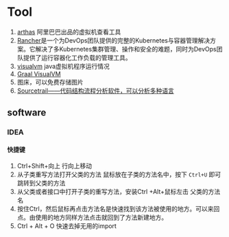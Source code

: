 # Tool

1. [arthas](https://gitee.com/arthas/arthas) 阿里巴巴出品的虚拟机查看工具
1. [Rancher](https://www.rancher.cn/)是一个为DevOps团队提供的完整的Kubernetes与容器管理解决方案。它解决了多Kubernetes集群管理、操作和安全的难题，同时为DevOps团队提供了运行容器化工作负载的管理工具。
1. [visualvm](https://visualvm.github.io/
) java虚拟机程序运行情况
1. [Graal VisualVM](https://visualvm.github.io/graal.html)
1. 图床，可以免费存储图片
1. [Sourcetrail——代码结构流程分析软件，可以分析多种语言](https://github.com/CoatiSoftware/Sourcetrail/releases)





## software

### IDEA

#### 快捷键
1. Ctrl+Shift+向上 行向上移动
1. 从子类重写方法打开父类的方法  鼠标放在子类的方法名中，按下 `Ctrl+U` 即可跳转到父类的方法
1. 从父类或者接口中打开子类的重写方法，安装Ctrl +Alt+鼠标左击 父类的方法名
1. 按住Ctrl，然后鼠标再点击方法名是快速找到该方法被使用的地方。可以来回点。由使用的地方同样方法点击就回到了方法新建地方。
1. Ctrl + Alt + O 快速去掉无用的import